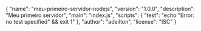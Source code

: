 {
  "name": "meu-primeiro-servidor-nodejs",
  "version": "1.0.0",
  "description": "Meu primeiro servidor",
  "main": "index.js",
  "scripts": {
    "test": "echo \"Error: no test specified\" && exit 1"
  },
  "author": "adeilton",
  "license": "ISC"
}
